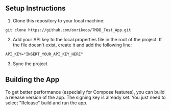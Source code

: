 ## Setup Instructions

1. Clone this repository to your local machine:
  ```
  git clone https://github.com/oorikooo/TMDB_Test_App.git
  ```
2. Add your API key to the local.properties file in the root of the project. If the file doesn't exist, create it and add the following line:
  ```
  API_KEY="INSERT_YOUR_API_KEY_HERE"
  ```
3. Sync the project

## Building the App

To get better performance (especially for Compose features), you can build a release version of the app. The signing key is already set. You just need to select "Release" build and run the app.

